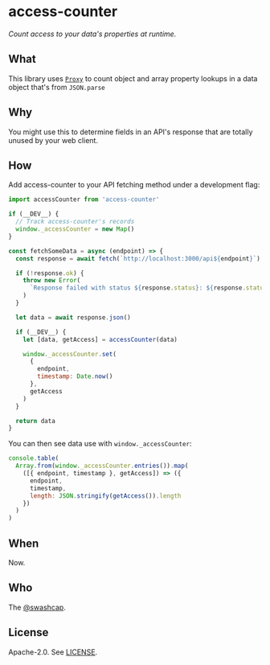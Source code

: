 # access-counter

_Count access to your data's properties at runtime._

## What

This library uses [`Proxy`](https://developer.mozilla.org/en-US/docs/Web/JavaScript/Reference/Global_Objects/Proxy) to count object and array property lookups in a data object that's from `JSON.parse`

## Why

You might use this to determine fields in an API's response that are totally unused by your web client.

## How

Add access-counter to your API fetching method under a development flag:

```js
import accessCounter from 'access-counter'

if (__DEV__) {
  // Track access-counter's records
  window._accessCounter = new Map()
}

const fetchSomeData = async (endpoint) => {
  const response = await fetch(`http://localhost:3000/api${endpoint}`)

  if (!response.ok) {
    throw new Error(
      `Response failed with status ${response.status}: ${response.statusText}`
    )
  }

  let data = await response.json()

  if (__DEV__) {
    let [data, getAccess] = accessCounter(data)

    window._accessCounter.set(
      {
        endpoint,
        timestamp: Date.now()
      },
      getAccess
    )
  }

  return data
}
```

You can then see data use with `window._accessCounter`:

```js
console.table(
  Array.from(window._accessCounter.entries()).map(
    ([{ endpoint, timestamp }, getAccess]) => ({
      endpoint,
      timestamp,
      length: JSON.stringify(getAccess()).length
    })
  )
)
```

## When

Now.

## Who

The [@swashcap](https://github.com/swashcap).

## License

Apache-2.0. See [LICENSE](./LICENSE).
